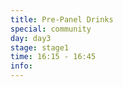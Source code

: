```yaml
---
title: Pre-Panel Drinks
special: community
day: day3
stage: stage1
time: 16:15 - 16:45
info: 
---
```

